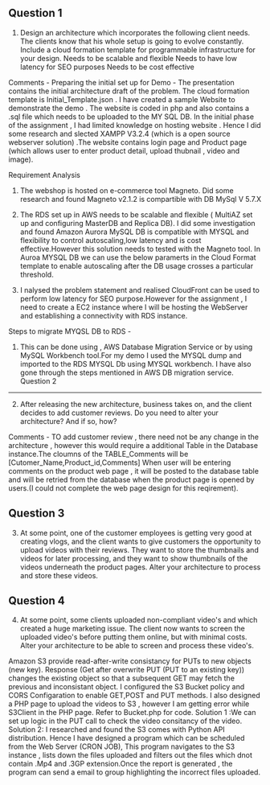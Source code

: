 Question 1
----------
1. Design an architecture which incorporates the following client needs. The clients know that his whole setup is going
to evolve constantly. Include a cloud formation template for programmable infrastructure for your design.
Needs to be scalable and flexible
Needs to have low latency for SEO purposes
Needs to be cost effective

Comments - 
Preparing the initial set up for Demo -
The presentation contains the initial architecture draft of the problem. The cloud formation template is Initial_Template.json .
I have created a sample Website to demonstrate the demo . The website is coded in php and also contains a .sql file which needs to be uploaded to the MY SQL DB.
In the initial phase of the assignment , I had limited knowledge on hosting website . Hence I did some research and slected XAMPP V3.2.4 (which is a open source webserver solution) .The website contains login page and Product page (which allows user to enter product detail, upload thubnail , video and image).

Requirement Analysis 
1. The webshop is hosted on e-commerce tool Magneto. Did some research and found Magneto v2.1.2 is compartible with DB MySql V 5.7.X
2. The RDS set up in AWS needs to be scalable and flexible ( MultiAZ set up and configuring MasterDB and Replica DB).
   I did some investigation and found Amazon Aurora MySQL DB is compatible with MYSQL and flexibility to control autoscaling,low latency and is cost effective.However this solution needs to tested with the Magneto tool.
   In Auroa MYSQL DB we can use the below paramerts in the Cloud Format template to enable autoscaling after the DB usage crosses a particular threshold.
   
3. I nalysed the problem statement and realised CloudFront can be used to perform low latency for SEO purpose.However for the assignment , 
   I need to create a EC2 instance where I will be hosting the WebServer and establishing a connectivity with RDS instance.

Steps to migrate MYQSL DB to RDS -
1. This can be done using , AWS Database Migration Service or by using MySQL Workbench tool.For my demo I used the MYSQL dump and imported to the RDS MYSQL Db using MYSQL workbench. I have also gone through the steps mentioned in AWS DB migration service.
Question 2
----------
2. After releasing the new architecture, business takes on, and the client decides to add customer reviews.
Do you need to alter your architecture? And if so, how?

Comments -
TO add customer review , there need not be any change in the architecture , however this would require a additional Table in the Database instance.The cloumns of the TABLE_Comments will be [Cutomer_Name,Product_id,Comments]
When user will be entering comments on the product web page , it will be posted to the database table and will be retried from the database when the product page is opened by users.(I could not complete the web page design for this reqirement).

Question 3
----------
3. At some point, one of the customer employees is getting very good at creating vlogs, and the client wants to give
customers the opportunity to upload videos with their reviews. They want to store the thumbnails and videos for later
processing, and they want to show thumbnails of the videos underneath the product pages.
Alter your architecture to process and store these videos.

Question 4
----------
4. At some point, some clients uploaded non-compliant video's and which created a huge marketing issue. The client
now wants to screen the uploaded video's before putting them online, but with minimal costs.
Alter your architecture to be able to screen and process these video's.

Amazon S3 provide read-after-write consistancy for PUTs to new objects (new key). 
Response (Get after overwrite PUT (PUT to an existing key)) changes the existing object so that a subsequent GET may fetch the previous and inconsistant object.
I configured the S3 Bucket policy and CORS Configaration to enable GET,POST and PUT methods.
I also designed a PHP page to upload the videos to S3 , however I am getting error while S3Client in the PHP page.
Refer to Bucket.php for code.
Solution 1 :We can set up logic in the PUT call to check the video consitancy of the video.
Solution 2: I researched and found the S3 comes with Python API distribution.
Hence I have designed a program which can be scheduled from the Web Server (CRON JOB),
This program navigates to the S3 instance , lists down the files uploaded and filters out the 
files which dnot contain .Mp4 and .3GP extension.Once the report is generated , the program can send a email to 
group highlighting the incorrect files uploaded.
